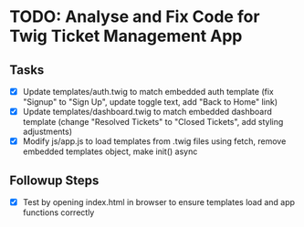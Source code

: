 # TODO: Analyse and Fix Code for Twig Ticket Management App

## Tasks

- [x] Update templates/auth.twig to match embedded auth template (fix "Signup" to "Sign Up", update toggle text, add "Back to Home" link)
- [x] Update templates/dashboard.twig to match embedded dashboard template (change "Resolved Tickets" to "Closed Tickets", add styling adjustments)
- [x] Modify js/app.js to load templates from .twig files using fetch, remove embedded templates object, make init() async

## Followup Steps

- [x] Test by opening index.html in browser to ensure templates load and app functions correctly
